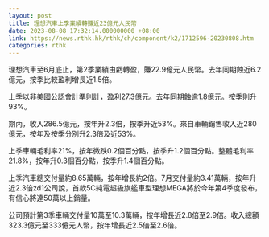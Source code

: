 ```yaml
---
layout: post
title: 理想汽車上季業績轉賺近23億元人民幣
date: 2023-08-08 17:32:14.000000000 +08:00
link: https://news.rthk.hk/rthk/ch/component/k2/1712596-20230808.htm
categories: rthk
---
```


理想汽車至6月底止，第2季業績由虧轉盈，賺22.9億元人民幣。去年同期蝕近6.2億元，按季比較盈利增長近1.5倍。

上季以非美國公認會計準則計，盈利27.3億元。去年同期蝕逾1.8億元。按季則升93%。

期內，收入286.5億元，按年升2.3倍，按季升近53%。來自車輛銷售收入近280億元，按年及按季分別升2.3倍及近53%。

上季車輛毛利率21%，按年微跌0.2個百分點，按季升1.2個百分點。整體毛利率21.8%，按年升0.3個百分點，按季升1.4個百分點。

上季汽車總交付量約8.65萬輛，按年增長約2倍。7月交付量約3.41萬輛，按年升近2.3倍zd1公司說，首款5C純電超級旗艦車型理想MEGA將於今年第4季度發布，有信心將達50萬以上銷量。

公司預計第3季車輛交付量10萬至10.3萬輛，按年增長近2.8倍至2.9倍。收入總額323.3億元至333億元人幣，按年增長近2.5倍至2.6倍。
